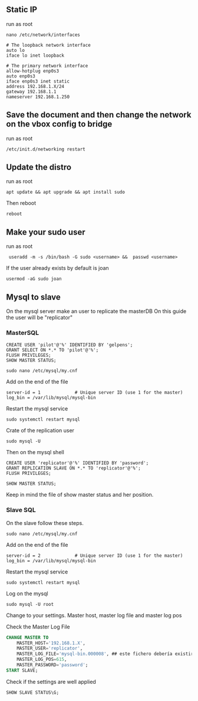 ## Static IP
run as root
```shell
nano /etc/network/interfaces

# The loopback network interface  
auto lo  
iface lo inet loopback  
  
# The primary network interface  
allow-hotplug enp0s3  
auto enp0s3  
iface enp0s3 inet static  
address 192.168.1.X/24  
gateway 192.168.1.1  
nameserver 192.168.1.250
```
## Save the document and then change the network on the vbox config to bridge
run as root
```shell
/etc/init.d/networking restart
```

## Update the distro
run as root
```shell
apt update && apt upgrade && apt install sudo
```
Then reboot
```shell
reboot
```

## Make your sudo user
run as root 
```shell
 useradd -m -s /bin/bash -G sudo <username> &&  passwd <username>
```
If the user already exists by default is joan

```shell
usermod -aG sudo joan
```

## Mysql to slave

On the mysql server make an user to replicate the masterDB
On this guide the user will be "replicator"


### MasterSQL
```mysql
CREATE USER 'pilot'@'%' IDENTIFIED BY 'gelpens';
GRANT SELECT ON *.* TO 'pilot'@'%';
FLUSH PRIVILEGES;
SHOW MASTER STATUS;
```
```shell
sudo nano /etc/mysql/my.cnf
```
Add on the end of the file
```
server-id = 1             # Unique server ID (use 1 for the master)
log_bin = /var/lib/mysql/mysql-bin
```
Restart the mysql service
```shell
sudo systemctl restart mysql
```

Crate of the replication user
```shell
sudo mysql -U
```
Then on the mysql shell

```mysql
CREATE USER 'replicator'@'%' IDENTIFIED BY 'password';
GRANT REPLICATION SLAVE ON *.* TO 'replicator'@'%';
FLUSH PRIVILEGES;

SHOW MASTER STATUS;
```
Keep in mind the file of show master status and her position.
### Slave SQL
On the slave follow these steps.
```shell
sudo nano /etc/mysql/my.cnf
```
Add on the end of the file
```
server-id = 2             # Unique server ID (use 1 for the master)
log_bin = /var/lib/mysql/mysql-bin
```
Restart the mysql service
```shell
sudo systemctl restart mysql
```
Log on the mysql
```shell
sudo mysql -U root
```
Change to your settings. Master host, master log file and master log pos

Check the  Master Log File
```sql
CHANGE MASTER TO
    MASTER_HOST='192.168.1.X',
    MASTER_USER='replicator',
    MASTER_LOG_FILE='mysql-bin.000008', ## este fichero debería existir en el master en /var/lib/mysql/mysql-bin
    MASTER_LOG_POS=615,
    MASTER_PASSWORD='password';
START SLAVE;
```
Check if the settings are well applied

```sql
SHOW SLAVE STATUS\G;
```
